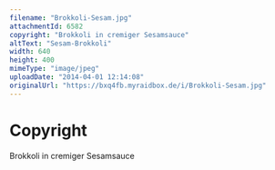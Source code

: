 ```yaml
---
filename: "Brokkoli-Sesam.jpg"
attachmentId: 6582
copyright: "Brokkoli in cremiger Sesamsauce"
altText: "Sesam-Brokkoli"
width: 640
height: 400
mimeType: "image/jpeg"
uploadDate: "2014-04-01 12:14:08"
originalUrl: "https://bxq4fb.myraidbox.de/i/Brokkoli-Sesam.jpg"
---
```


# Copyright

Brokkoli in cremiger Sesamsauce
